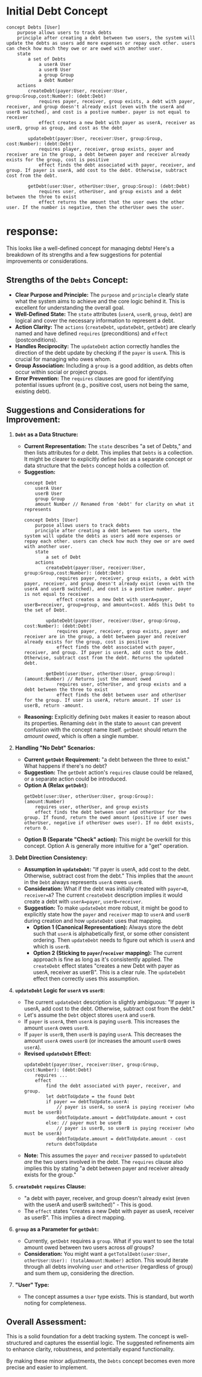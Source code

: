 # Initial Debt Concept
```
concept Debts [User]
    purpose allows users to track debts
    principle after creating a debt between two users, the system will update the debts as users add more expenses or repay each other. users can check how much they owe or are owed with another user.
    state
        a set of Debts
            a userA User
            a userB User
            a group Group
            a debt Number
    actions
        createDebt(payer:User, receiver:User, group:Group,cost:Number): (debt:Debt)
            requires payer, receiver, group exists, a debt with payer, receiver, and group doesn't already exist (even with the userA and userB switched), and cost is a postive number. payer is not equal to receiver
            effect creates a new Debt with payer as userA, receiver as userB, group as group, and cost as the debt

        updateDebt(payer:User, receiver:User, group:Group, cost:Number): (debt:Debt)
            requires player, receiver, group exists, payer and receiver are in the group, a debt between payer and receiver already exists for the group, cost is positive
            effect finds the debt associated with payer, receiver, and group. If payer is userA, add cost to the debt. Otherwise, subtract cost from the debt.

        getDebt(user:User, otherUser:User, group:Group): (debt:Debt)
            requires user, otherUser, and group exists and a debt between the three to exist
            effect returns the amount that the user owes the other user. If the number is negative, then the otherUser owes the user.

```

# response:

This looks like a well-defined concept for managing debts! Here's a breakdown of its strengths and a few suggestions for potential improvements or considerations.

## Strengths of the `Debts` Concept:

*   **Clear Purpose and Principle:** The `purpose` and `principle` clearly state what the system aims to achieve and the core logic behind it. This is excellent for understanding the overall goal.
*   **Well-Defined State:** The `state` attributes (`userA`, `userB`, `group`, `debt`) are logical and cover the necessary information to represent a debt.
*   **Action Clarity:** The `actions` (`createDebt`, `updateDebt`, `getDebt`) are clearly named and have defined `requires` (preconditions) and `effect` (postconditions).
*   **Handles Reciprocity:** The `updateDebt` action correctly handles the direction of the debt update by checking if the `payer` is `userA`. This is crucial for managing who owes whom.
*   **Group Association:** Including a `group` is a good addition, as debts often occur within social or project groups.
*   **Error Prevention:** The `requires` clauses are good for identifying potential issues upfront (e.g., positive cost, users not being the same, existing debt).

## Suggestions and Considerations for Improvement:

1.  **`Debt` as a Data Structure:**
    *   **Current Representation:** The `state` describes "a set of Debts," and then lists attributes for *a* debt. This implies that `Debts` is a collection. It might be clearer to explicitly define `Debt` as a separate concept or data structure that the `Debts` concept holds a collection of.
    *   **Suggestion:**
        ```
        concept Debt
            userA User
            userB User
            group Group
            amount Number // Renamed from 'debt' for clarity on what it represents

        concept Debts [User]
            purpose allows users to track debts
            principle after creating a debt between two users, the system will update the debts as users add more expenses or repay each other. users can check how much they owe or are owed with another user.
            state
                a set of Debt
            actions
                createDebt(payer:User, receiver:User, group:Group,cost:Number): (debt:Debt)
                    requires payer, receiver, group exists, a debt with payer, receiver, and group doesn't already exist (even with the userA and userB switched), and cost is a postive number. payer is not equal to receiver
                    effect creates a new Debt with userA=payer, userB=receiver, group=group, and amount=cost. Adds this Debt to the set of Debt.

                updateDebt(payer:User, receiver:User, group:Group, cost:Number): (debt:Debt)
                    requires payer, receiver, group exists, payer and receiver are in the group, a debt between payer and receiver already exists for the group, cost is positive
                    effect finds the debt associated with payer, receiver, and group. If payer is userA, add cost to the debt. Otherwise, subtract cost from the debt. Returns the updated debt.

                getDebt(user:User, otherUser:User, group:Group): (amount:Number) // Returns just the amount owed
                    requires user, otherUser, and group exists and a debt between the three to exist
                    effect finds the debt between user and otherUser for the group. If user is userA, return amount. If user is userB, return -amount.
        ```
    *   **Reasoning:** Explicitly defining `Debt` makes it easier to reason about its properties. Renaming `debt` in the state to `amount` can prevent confusion with the concept name itself. `getDebt` should return the *amount owed*, which is often a single number.

2.  **Handling "No Debt" Scenarios:**
    *   **Current `getDebt` Requirement:** "a debt between the three to exist." What happens if there's no debt?
    *   **Suggestion:** The `getDebt` action's `requires` clause could be relaxed, or a separate action could be introduced.
    *   **Option A (Relax `getDebt`):**
        ```
        getDebt(user:User, otherUser:User, group:Group): (amount:Number)
            requires user, otherUser, and group exists
            effect finds the debt between user and otherUser for the group. If found, return the owed amount (positive if user owes otherUser, negative if otherUser owes user). If no debt exists, return 0.
        ```
    *   **Option B (Separate "Check" action):** This might be overkill for this concept. Option A is generally more intuitive for a "get" operation.

3.  **Debt Direction Consistency:**
    *   **Assumption in `updateDebt`:** "If payer is userA, add cost to the debt. Otherwise, subtract cost from the debt." This implies that the `amount` in the `Debt` always represents `userA` owes `userB`.
    *   **Consideration:** What if the debt was initially created with `payer=B`, `receiver=A`? The current `createDebt` description implies it would create a debt with `userA=payer`, `userB=receiver`.
    *   **Suggestion:** To make `updateDebt` more robust, it might be good to explicitly state how the `payer` and `receiver` map to `userA` and `userB` during creation and how `updateDebt` uses that mapping.
        *   **Option 1 (Canonical Representation):** Always store the debt such that `userA` is alphabetically first, or some other consistent ordering. Then `updateDebt` needs to figure out which is `userA` and which is `userB`.
        *   **Option 2 (Sticking to `payer`/`receiver` mapping):** The current approach is fine as long as it's consistently applied. The `createDebt` effect states "creates a new Debt with payer as userA, receiver as userB". This is a clear rule. The `updateDebt` effect then correctly uses this assumption.

4.  **`updateDebt` Logic for `userA` vs `userB`:**
    *   The current `updateDebt` description is slightly ambiguous: "If payer is userA, add cost to the debt. Otherwise, subtract cost from the debt."
    *   Let's assume the `Debt` object stores `userA` and `userB`.
    *   If `payer` is `userA`, then `userA` is paying `userB`. This increases the amount `userA` owes `userB`.
    *   If `payer` is `userB`, then `userB` is paying `userA`. This decreases the amount `userA` owes `userB` (or increases the amount `userB` owes `userA`).
    *   **Revised `updateDebt` Effect:**
        ```
        updateDebt(payer:User, receiver:User, group:Group, cost:Number): (debt:Debt)
            requires ...
            effect
                find the debt associated with payer, receiver, and group.
                let debtToUpdate = the found Debt
                if payer == debtToUpdate.userA:
                    // payer is userA, so userA is paying receiver (who must be userB)
                    debtToUpdate.amount = debtToUpdate.amount + cost
                else: // payer must be userB
                    // payer is userB, so userB is paying receiver (who must be userA)
                    debtToUpdate.amount = debtToUpdate.amount - cost
                return debtToUpdate
        ```
    *   **Note:** This assumes the `payer` and `receiver` passed to `updateDebt` *are* the two users involved in the debt. The `requires` clause also implies this by stating "a debt between payer and receiver already exists for the group."

5.  **`createDebt` `requires` Clause:**
    *   "a debt with payer, receiver, and group doesn't already exist (even with the userA and userB switched)" - This is good.
    *   The `effect` states "creates a new Debt with payer as userA, receiver as userB". This implies a direct mapping.

6.  **`group` as a Parameter for `getDebt`:**
    *   Currently, `getDebt` requires a `group`. What if you want to see the total amount owed between two users across *all* groups?
    *   **Consideration:** You might want a `getTotalDebt(user:User, otherUser:User): (totalAmount:Number)` action. This would iterate through all debts involving `user` and `otherUser` (regardless of group) and sum them up, considering the direction.

7.  **"User" Type:**
    *   The concept assumes a `User` type exists. This is standard, but worth noting for completeness.

## Overall Assessment:

This is a solid foundation for a debt tracking system. The concept is well-structured and captures the essential logic. The suggested refinements aim to enhance clarity, robustness, and potentially expand functionality.

By making these minor adjustments, the `Debts` concept becomes even more precise and easier to implement.